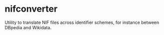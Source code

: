 nifconverter
============

Utility to translate NIF files across identifier schemes, for instance between DBpedia and Wikidata.

